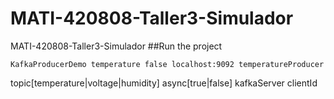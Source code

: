 # MATI-420808-Taller3-Simulador
MATI-420808-Taller3-Simulador
##Run the project

`KafkaProducerDemo temperature false localhost:9092 temperatureProducer`

topic[temperature|voltage|humidity] async[true|false] kafkaServer clientId